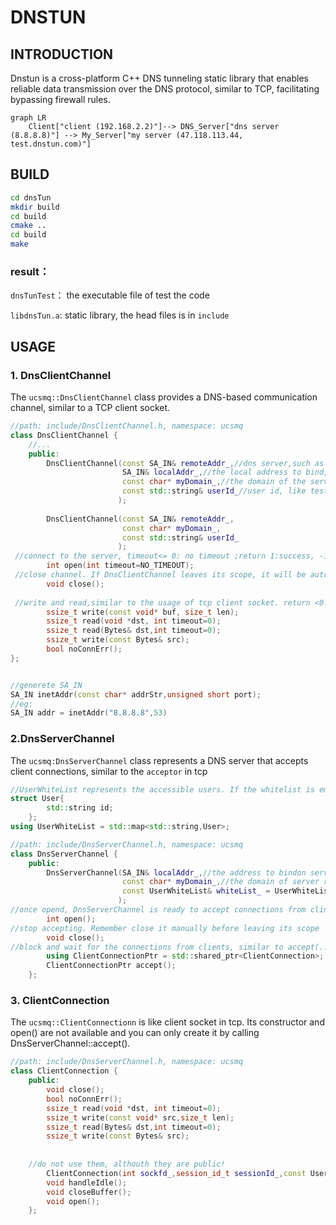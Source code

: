 # DNSTUN

## INTRODUCTION

Dnstun is a cross-platform C++ DNS tunneling static library that enables reliable data transmission over the DNS protocol, similar to TCP, facilitating bypassing firewall rules.

```mermaid
graph LR
    Client["client (192.168.2.2)"]--> DNS_Server["dns server (8.8.8.8)"] --> My_Server["my server (47.118.113.44, test.dnstun.com)"]
```



## BUILD

```bash
cd dnsTun
mkdir build
cd build
cmake ..
cd build
make
```

### result：

`dnsTunTest`： the executable file of test the code  

`libdnsTun.a`: static library, the head files is in `include`



## USAGE

### 1. DnsClientChannel

The `ucsmq::DnsClientChannel` class provides a DNS-based communication channel, similar to a TCP client socket.

```c++
//path: include/DnsClientChannel.h, namespace: ucsmq
class DnsClientChannel {
    //...
    public:
    	DnsClientChannel(const SA_IN& remoteAddr_,//dns server,such as 8.8.8.8
                         SA_IN& localAddr_,//the local address to bind, if you ues default value, choose another constructor.
                         const char* myDomain_,//the domain of the server receiving message, where the DnsServerChannel is bound.
                         const std::string& userId_//user id, like test_user. The id which is not on the whitelist can not connect to the server.
                        );
    
        DnsClientChannel(const SA_IN& remoteAddr_,
                         const char* myDomain_,
                         const std::string& userId_
                        );
 //connect to the server, timeout<= 0: no timeout ;return 1:success, -1:failure
        int open(int timeout=NO_TIMEOUT);
 //close channel. If DnsClientChannel leaves its scope, it will be automatically destroyed as well.
        void close();
    
 //write and read,similar to the usage of tcp client socket. return <0: error, >=0: the size (BYTES) written or read.
        ssize_t write(const void* buf, size_t len);
        ssize_t read(void *dst, int timeout=0);
        ssize_t read(Bytes& dst,int timeout=0);
        ssize_t write(const Bytes& src);
        bool noConnErr();
};


//generete SA_IN
SA_IN inetAddr(const char* addrStr,unsigned short port);
//eg: 
SA_IN addr = inetAddr("8.8.8.8",53)

```



### 2.DnsServerChannel

The `ucsmq:DnsServerChannel` class represents a DNS server that accepts client connections, similar to the `acceptor` in tcp

```c++
//UserWhiteList represents the accessible users. If the whitelist is empty, all users can access it
struct User{
        std::string id;
    };
using UserWhiteList = std::map<std::string,User>;

//path: include/DnsServerChannel.h, namespace: ucsmq
class DnsServerChannel {
    public:
        DnsServerChannel(SA_IN& localAddr_,//the address to bindon server
                         const char* myDomain_,//the domain of server receiving messages
                         const UserWhiteList& whiteList_ = UserWhiteList()//By default, all users can access it
                        );
//once opend, DnsServerChannel is ready to accept connections from clints.return -1: failure
        int open();
//stop accepting. Remember close it manually before leaving its scope
        void close();
//block and wait for the connections from clients, similar to accept(...) in tcp listener
    	using ClientConnectionPtr = std::shared_ptr<ClientConnection>;
        ClientConnectionPtr accept();
    };
```

### 3. ClientConnection

The `ucsmq::ClientConnectionn` is like client socket in tcp. Its constructor and open() are not available and you can only create it by calling DnsServerChannel::accept().

```c++
//path: include/DnsServerChannel.h, namespace: ucsmq
class ClientConnection {
    public:
        void close();
        bool noConnErr();
        ssize_t read(void *dst, int timeout=0);
        ssize_t write(const void* src,size_t len);
        ssize_t read(Bytes& dst,int timeout=0);
        ssize_t write(const Bytes& src);
    
    
    //do not use them, althouth they are public! 
    	ClientConnection(int sockfd_,session_id_t sessionId_,const User& user_,const std::shared_ptr<ConnectionManager>& manager_,std::atomic<int>* err_);
        void handleIdle();
        void closeBuffer();
    	void open();
    };
```



